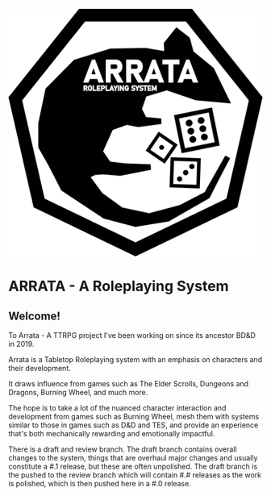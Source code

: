 ![Arrata Logo](rat.png)

# ARRATA - A Roleplaying System

## Welcome!

To Arrata - A TTRPG project I've been working on since its ancestor BD&D in 2019.

Arrata is a Tabletop Roleplaying system with an emphasis on characters and their development.

It draws influence from games such as The Elder Scrolls, Dungeons and Dragons, Burning Wheel, and much more.

The hope is to take a lot of the nuanced character interaction and development from games such as Burning Wheel, mesh them with systems similar to those in games such as D&D and TES, and provide an experience that's both mechanically rewarding and emotionally impactful.

There is a draft and review branch. The draft branch contains overall changes to the system, things that are overhaul major changes and usually constitute a #.1 release, but these are often unpolished. The draft branch is the pushed to the review branch which will contain #.# releases as the work is polished, which is then pushed here in a #.0 release.
